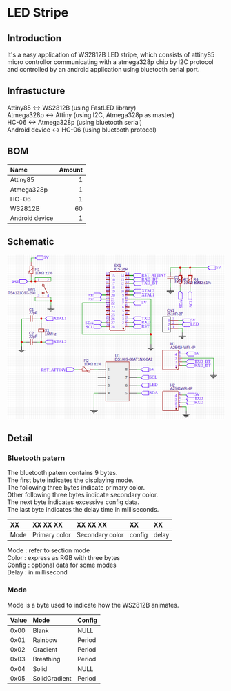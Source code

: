 # LED Stripe #
## Introduction ##
It's a easy application of WS2812B LED stripe, which consists of attiny85 micro controllor communicating with a atmega328p chip by I2C protocol and controlled by an android application using bluetooth serial port.
## Infrastucture ##
Attiny85  \<\-\> WS2812B (using FastLED library)  
Atmega328p \<\-\> Attiny (using I2C, Atmega328p as master)  
HC-06 \<\-\> Atmega328p (using bluetooth serial)  
Android device \<\-\> HC-06 (using bluetooth protocol)  
## BOM ##
|Name		|Amount	|
|:--------------|------:|
|Attiny85	|1	|
|Atmega328p	|1	|
|HC\-06		|1	|
|WS2812B	|60	|
|Android device	|1	|
## Schematic ##
![schematic](/res/schematic.png)
## Detail ##
### Bluetooth patern ###
The bluetooth patern contains 9 bytes.  
The first byte indicates the displaying mode.  
The following three bytes indicate primary color.  
Other following three bytes indicate secondary color.  
The next byte indicates excessive config data.  
The last byte indicates the delay time in milliseconds.  

|XX	|XX XX XX	|XX XX XX	|XX	|XX	|
|:------|:--------------|:--------------|:------|:------|
|Mode	|Primary color	|Secondary color|config	|delay	|

Mode : refer to section mode  
Color : express as RGB with three bytes  
Config : optional data for some modes  
Delay : in millisecond  
### Mode ###
Mode is a byte used to indicate how the WS2812B animates.  

|Value	|Mode		|Config		|
|:------|:--------------|:--------------|
|0x00	|Blank		|NULL		|
|0x01	|Rainbow	|Period		|
|0x02	|Gradient	|Period		|
|0x03	|Breathing	|Period		|
|0x04	|Solid		|NULL		|
|0x05	|SolidGradient	|Period		|

